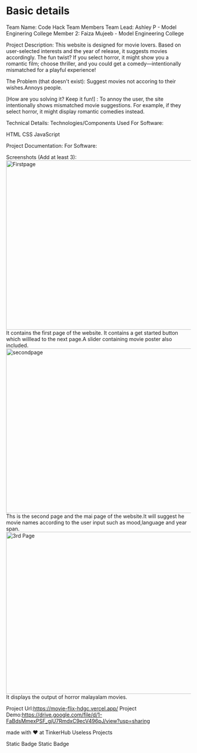 # Basic details
Team Name: Code Hack
Team Members
Team Lead: Ashley P - Model Enginering College
Member 2: Faiza Mujeeb - Model Engineering College

Project Description:
This website is designed for movie lovers. Based on user-selected interests and the year of release, it suggests movies accordingly. The fun twist? If you select horror, it might show you a romantic film; choose thriller, and you could get a comedy—intentionally mismatched for a playful experience!

The Problem (that doesn't exist):
Suggest movies not accoring to their wishes.Annoys people.

[How are you solving it? Keep it fun!] :
 To annoy the user, the site intentionally shows mismatched movie suggestions. For example, if they select horror, it might display romantic comedies instead.

Technical Details:
Technologies/Components Used
For Software:

HTML
CSS
JavaScript

Project Documentation:
For Software:

Screenshots (Add at least 3):
<img width="960" height="460" alt="Firstpage" src="https://github.com/user-attachments/assets/278bb2ba-f389-4609-ba1c-8d36c7cf4803" />
It contains the first page of the website. It contains a get started button which willlead to the next page.A slider containing movie poster also  included.
<img width="957" height="447" alt="secondpage" src="https://github.com/user-attachments/assets/4dd17ae5-dc21-4075-967a-77f02bc7111e" />
Ths is the second page and the mai page of the website.It will suggest he movie names according to the user input such as mood,language and year span.
<img width="952" height="440" alt="3rd Page" src="https://github.com/user-attachments/assets/702b074e-187f-4e50-921d-5cacecbc7506" />
It displays the output of horror malayalam movies.

Project Url:https://movie-flix-hdgc.vercel.app/
Project Demo:https://drive.google.com/file/d/1-FaBdsMmexPSF_gjU7RmdxC9ecV496pJ/view?usp=sharing



made with ❤️ at TinkerHub Useless Projects

Static Badge Static Badge
